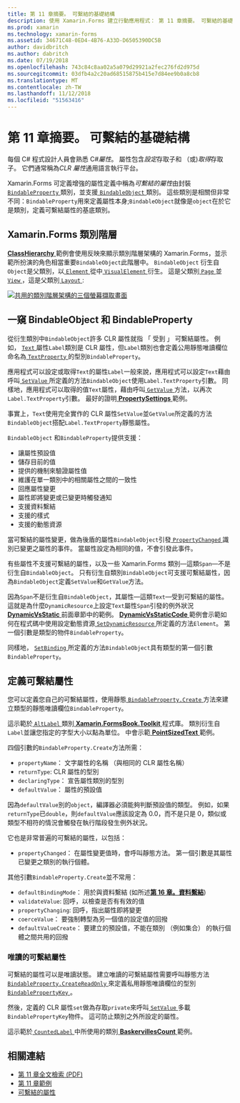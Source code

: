 ```yaml
---
title: 第 11 章摘要。 可繫結的基礎結構
description: 使用 Xamarin.Forms 建立行動應用程式： 第 11 章摘要。 可繫結的基礎結構
ms.prod: xamarin
ms.technology: xamarin-forms
ms.assetid: 34671C48-0ED4-4B76-A33D-D6505390DC5B
author: davidbritch
ms.author: dabritch
ms.date: 07/19/2018
ms.openlocfilehash: 743c84c8aa02a5a079d29921a2fec276fd2d975d
ms.sourcegitcommit: 03dfb4a2c20ad68515875b415e7d84ee9b0a8cb8
ms.translationtype: MT
ms.contentlocale: zh-TW
ms.lasthandoff: 11/12/2018
ms.locfileid: "51563416"
---
```

# <a name="summary-of-chapter-11-the-bindable-infrastructure"></a>第 11 章摘要。 可繫結的基礎結構

每個 C# 程式設計人員會熟悉 C#*屬性*。 屬性包含*設定*存取子和 （或)*取得*存取子。 它們通常稱為*CLR 屬性*通用語言執行平台。

Xamarin.Forms 可定義增強的屬性定義中稱為*可繫結的屬性*由封裝[ `BindableProperty` ](xref:Xamarin.Forms.BindableProperty)類別，並支援[ `BindableObject` ](xref:Xamarin.Forms.BindableObject)類別。 這些類別是相關但非常不同：`BindableProperty`用來定義屬性本身;`BindableObject`就像是`object`在於它是類別，定義可繫結屬性的基底類別。

## <a name="the-xamarinforms-class-hierarchy"></a>Xamarin.Forms 類別階層

[ **ClassHierarchy** ](https://github.com/xamarin/xamarin-forms-book-samples/tree/master/Chapter11/ClassHierarchy)範例會使用反映來顯示類別階層架構的 Xamarin.Forms，並示範所扮演的角色相當重要`BindableObject`此階層中。 `BindableObject` 衍生自`Object`是父類別，以[ `Element` ](xref:Xamarin.Forms.Element)從中[ `VisualElement` ](xref:Xamarin.Forms.VisualElement)衍生。 這是父類別[ `Page` ](xref:Xamarin.Forms.Page)並[ `View` ](xref:Xamarin.Forms.View)，這是父類別[ `Layout` ](xref:Xamarin.Forms.Layout):

[![共用的類別階層架構的三個螢幕擷取畫面](images/ch11fg01-small.png "類別階層共用")](images/ch11fg01-large.png#lightbox "類別階層共用")

## <a name="a-peek-into-bindableobject-and-bindableproperty"></a>一窺 BindableObject 和 BindableProperty

從衍生類別中`BindableObject`許多 CLR 屬性就指 「 受到 」 可繫結屬性。 例如， [ `Text` ](xref:Xamarin.Forms.Label.Text)屬性`Label`類別是 CLR 屬性，但`Label`類別也會定義公用靜態唯讀欄位命名為[ `TextProperty` ](xref:Xamarin.Forms.Label.TextProperty)的型別`BindableProperty`。

應用程式可以設定或取得`Text`的屬性`Label`一般來說，應用程式可以設定`Text`藉由呼叫[ `SetValue` ](xref:Xamarin.Forms.BindableObject.SetValue(Xamarin.Forms.BindableProperty,System.Object))所定義的方法`BindableObject`使用`Label.TextProperty`引數。 同樣地，應用程式可以取得的值`Text`屬性，藉由呼叫[ `GetValue` ](xref:Xamarin.Forms.BindableObject.GetValue(Xamarin.Forms.BindableProperty))方法，以再次`Label.TextProperty`引數。 最好的證明[ **PropertySettings** ](https://github.com/xamarin/xamarin-forms-book-samples/tree/master/Chapter11/PropertySettings)範例。

事實上，`Text`使用完全實作的 CLR 屬性`SetValue`並`GetValue`所定義的方法`BindableObject`搭配`Label.TextProperty`靜態屬性。

`BindableObject` 和`BindableProperty`提供支援：

- 讓屬性預設值
- 儲存目前的值
- 提供的機制來驗證屬性值
- 維護在單一類別中的相關屬性之間的一致性
- 回應屬性變更
- 屬性即將變更或已變更時觸發通知
- 支援資料繫結
- 支援的樣式
- 支援的動態資源

當可繫結的屬性變更，做為後盾的屬性`BindableObject`引發[ `PropertyChanged` ](xref:Xamarin.Forms.BindableObject.PropertyChanged)識別已變更之屬性的事件。 當屬性設定為相同的值，不會引發此事件。

有些屬性不支援可繫結的屬性，以及一些 Xamarin.Forms 類別&mdash;這類`Span`&mdash;不是衍生自`BindableObject`。 只有衍生自類別`BindableObject`可支援可繫結屬性，因為`BindableObject`定義`SetValue`和`GetValue`方法。

因為`Span`不是衍生自`BindableObject`，其屬性&mdash;這類`Text`&mdash;受到可繫結的屬性。 這就是為什麼`DynamicResource`上設定`Text`屬性`Span`引發的例外狀況[ **DynamicVsStatic** ](https://github.com/xamarin/xamarin-forms-book-samples/tree/master/Chapter10/DynamicVsStatic)前面章節中的範例。 [ **DynamicVsStaticCode** ](https://github.com/xamarin/xamarin-forms-book-samples/tree/master/Chapter11/DynamicVsStaticCode)範例會示範如何在程式碼中使用設定動態資源[ `SetDynamicResource` ](xref:Xamarin.Forms.Element.SetDynamicResource(Xamarin.Forms.BindableProperty,System.String))所定義的方法`Element`。 第一個引數是類型的物件`BindableProperty`。

同樣地， [ `SetBinding` ](xref:Xamarin.Forms.BindableObject.SetBinding(Xamarin.Forms.BindableProperty,Xamarin.Forms.BindingBase))所定義的方法`BindableObject`具有類型的第一個引數`BindableProperty`。

## <a name="defining-bindable-properties"></a>定義可繫結屬性

您可以定義您自己的可繫結屬性，使用靜態[ `BindableProperty.Create` ](xref:Xamarin.Forms.BindableProperty.Create(System.String,System.Type,System.Type,System.Object,Xamarin.Forms.BindingMode,Xamarin.Forms.BindableProperty.ValidateValueDelegate,Xamarin.Forms.BindableProperty.BindingPropertyChangedDelegate,Xamarin.Forms.BindableProperty.BindingPropertyChangingDelegate,Xamarin.Forms.BindableProperty.CoerceValueDelegate,Xamarin.Forms.BindableProperty.CreateDefaultValueDelegate))方法來建立類型的靜態唯讀欄位`BindableProperty`。

這示範於[ `AltLabel` ](https://github.com/xamarin/xamarin-forms-book-samples/blob/master/Libraries/Xamarin.FormsBook.Toolkit/Xamarin.FormsBook.Toolkit/AltLabel.cs)類別[ **Xamarin.FormsBook.Toolkit** ](https://github.com/xamarin/xamarin-forms-book-samples/tree/master/Libraries/Xamarin.FormsBook.Toolkit)程式庫。 類別衍生自`Label`並讓您指定的字型大小以點為單位。 中會示範[ **PointSizedText** ](https://github.com/xamarin/xamarin-forms-book-samples/tree/master/Chapter11/PointSizedText)範例。

四個引數的`BindableProperty.Create`方法所需：

- `propertyName`： 文字屬性的名稱 （與相同的 CLR 屬性名稱）
- `returnType`: CLR 屬性的型別
- `declaringType`： 宣告屬性類別的型別
- `defaultValue`： 屬性的預設值

因為`defaultValue`別的`object`，編譯器必須能夠判斷預設值的類型。 例如，如果`returnType`已`double`，則`defaultValue`應該設定為 0.0，而不是只是 0，類似或類型不相符的情況會觸發在執行階段發生例外狀況。

它也是非常普遍的可繫結的屬性，以包括：

- `propertyChanged`： 在屬性變更值時，會呼叫靜態方法。 第一個引數是其屬性已變更之類別的執行個體。

其他引數`BindableProperty.Create`並不常用：

- `defaultBindingMode`： 用於與資料繫結 (如所述[**第 16 章。資料繫結**](chapter16.md))
- `validateValue`: 回呼，以檢查是否有有效的值
- `propertyChanging`: 回呼，指出屬性即將變更
- `coerceValue`： 要強制轉型為另一個值的設定值的回撥
- `defaultValueCreate`： 要建立的預設值，不能在類別 （例如集合） 的執行個體之間共用的回撥

### <a name="the-read-only-bindable-property"></a>唯讀的可繫結屬性

可繫結的屬性可以是唯讀狀態。 建立唯讀的可繫結屬性需要呼叫靜態方法[ `BindableProperty.CreateReadOnly` ](xref:Xamarin.Forms.BindableProperty.CreateReadOnly(System.String,System.Type,System.Type,System.Object,Xamarin.Forms.BindingMode,Xamarin.Forms.BindableProperty.ValidateValueDelegate,Xamarin.Forms.BindableProperty.BindingPropertyChangedDelegate,Xamarin.Forms.BindableProperty.BindingPropertyChangingDelegate,Xamarin.Forms.BindableProperty.CoerceValueDelegate,Xamarin.Forms.BindableProperty.CreateDefaultValueDelegate))來定義私用靜態唯讀欄位的型別[ `BindablePropertyKey` ](xref:Xamarin.Forms.BindablePropertyKey)。

然後，定義的 CLR 屬性`set`做為存取`private`來呼叫[ `SetValue` ](xref:Xamarin.Forms.BindableObject.SetValue(Xamarin.Forms.BindablePropertyKey,System.Object))多載`BindablePropertyKey`物件。 這可防止類別之外所設定的屬性。

這示範於[ `CountedLabel` ](https://github.com/xamarin/xamarin-forms-book-samples/blob/master/Libraries/Xamarin.FormsBook.Toolkit/Xamarin.FormsBook.Toolkit/CountedLabel.cs)中所使用的類別[ **BaskervillesCount** ](https://github.com/xamarin/xamarin-forms-book-samples/tree/master/Chapter11/BaskervillesCount)範例。

## <a name="related-links"></a>相關連結

- [第 11 章全文檢索 (PDF)](https://download.xamarin.com/developer/xamarin-forms-book/XamarinFormsBook-Ch11-Apr2016.pdf)
- [第 11 章範例](https://github.com/xamarin/xamarin-forms-book-samples/tree/master/Chapter11)
- [可繫結的屬性](~/xamarin-forms/xaml/bindable-properties.md)
